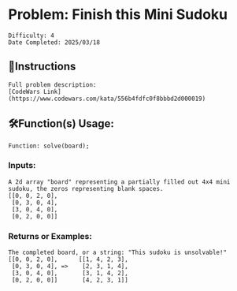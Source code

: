 # Problem: Finish this Mini Sudoku
	Difficulty: 4
	Date Completed: 2025/03/18

## 📜Instructions
	Full problem description:
	[CodeWars Link](https://www.codewars.com/kata/556b4fdfc0f8bbbd2d000019)

## 🛠Function(s) Usage:
	Function: solve(board);

### Inputs:
	A 2d array "board" representing a partially filled out 4x4 mini sudoku, the zeros representing blank spaces.
	[[0, 0, 2, 0], 
	 [0, 3, 0, 4],
	 [3, 0, 4, 0],
	 [0, 2, 0, 0]]

### Returns or Examples:
	The completed board, or a string: "This sudoku is unsolvable!"
    [[0, 0, 2, 0],		[[1, 4, 2, 3],
	 [0, 3, 0, 4], =>	 [2, 3, 1, 4],
	 [3, 0, 4, 0],		 [3, 1, 4, 2],
	 [0, 2, 0, 0]]		 [4, 2, 3, 1]]

